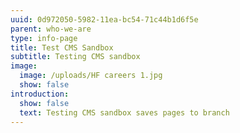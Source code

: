 ```yaml
---
uuid: 0d972050-5982-11ea-bc54-71c44b1d6f5e
parent: who-we-are
type: info-page
title: Test CMS Sandbox
subtitle: Testing CMS sandbox
image:
  image: /uploads/HF careers 1.jpg
  show: false
introduction:
  show: false
  text: Testing CMS sandbox saves pages to branch
---
```


